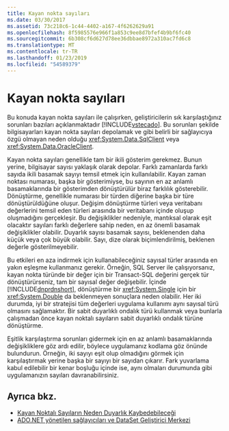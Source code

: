 ```yaml
---
title: Kayan nokta sayıları
ms.date: 03/30/2017
ms.assetid: 73c218c6-1c44-4402-a167-4f6262629a91
ms.openlocfilehash: 8f5985576e966f1a853c9ee8d7bfef4b9bf6fc40
ms.sourcegitcommit: 6b308cf6d627d78ee36dbbae8972a310ac7fd6c8
ms.translationtype: MT
ms.contentlocale: tr-TR
ms.lasthandoff: 01/23/2019
ms.locfileid: "54589379"
---
```

# <a name="floating-point-numbers"></a>Kayan nokta sayıları
Bu konuda kayan nokta sayıları ile çalışırken, geliştiricilerin sık karşılaştığınız sorunları bazıları açıklanmaktadır [!INCLUDE[vstecado](../../../../includes/vstecado-md.md)]. Bu sorunları şekilde bilgisayarları kayan nokta sayıları depolamak ve gibi belirli bir sağlayıcıya özgü olmayan neden olduğu <xref:System.Data.SqlClient> veya <xref:System.Data.OracleClient>.  
  
 Kayan nokta sayıları genellikle tam bir ikili gösterim gerekmez. Bunun yerine, bilgisayar sayısı yaklaşık olarak depolar. Farklı zamanlarda farklı sayıda ikili basamak sayıyı temsil etmek için kullanılabilir. Kayan zaman noktası numarası, başka bir gösterimiyse, bu sayının en az anlamlı basamaklarında bir gösterimden dönüştürülür biraz farklılık gösterebilir. Dönüştürme, genellikle numarası bir türden diğerine başka bir türe dönüştürüldüğüne oluşur. Değişim dönüştürme türleri veya veritabanı değerlerini temsil eden türleri arasında bir veritabanı içinde oluşup oluşmadığını gerçekleşir. Bu değişiklikler nedeniyle, mantıksal olarak eşit olacaktır sayıları farklı değerlere sahip neden, en az önemli basamak değişiklikler olabilir. Duyarlık sayısı basamak sayısı, beklenenden daha küçük veya çok büyük olabilir. Sayı, dize olarak biçimlendirilmiş, beklenen değerle gösterilmeyebilir.  
  
 Bu etkileri en aza indirmek için kullanabileceğiniz sayısal türler arasında en yakın eşleşme kullanmanız gerekir. Örneğin, SQL Server ile çalışıyorsanız, kayan nokta türünde bir değer için bir Transact-SQL değerini gerçek tür dönüştürürseniz, tam bir sayısal değer değişebilir. İçinde [!INCLUDE[dnprdnshort](../../../../includes/dnprdnshort-md.md)], dönüştürme bir <xref:System.Single> için bir <xref:System.Double> da beklenmeyen sonuçlara neden olabilir. Her iki durumda, iyi bir stratejisi tüm değerleri uygulama kullanımı aynı sayısal türü olmasını sağlamaktır. Bir sabit duyarlıklı ondalık türü kullanmak veya bunlarla çalışmadan önce kayan noktalı sayıların sabit duyarlıklı ondalık türüne dönüştürme.  
  
 Eşitlik karşılaştırma sorunları gidermek için en az anlamlı basamaklarında değişikliklere göz ardı edilir, böylece uygulamanız kodlama göz önünde bulundurun. Örneğin, iki sayıyı eşit olup olmadığını görmek için karşılaştırmak yerine başka bir sayıyı bir sayıdan çıkarır. Fark yuvarlama kabul edilebilir bir kenar boşluğu içinde ise, aynı olmaları durumunda gibi uygulamanızın sayıları davranabilirsiniz.  
  
## <a name="see-also"></a>Ayrıca bkz.
- [Kayan Noktalı Sayıların Neden Duyarlık Kaybedebileceği](https://msdn.microsoft.com/library/1acb1add-ac06-4134-a2fd-aff13d8c4c15)
- [ADO.NET yönetilen sağlayıcıları ve DataSet Geliştirici Merkezi](https://go.microsoft.com/fwlink/?LinkId=217917)
